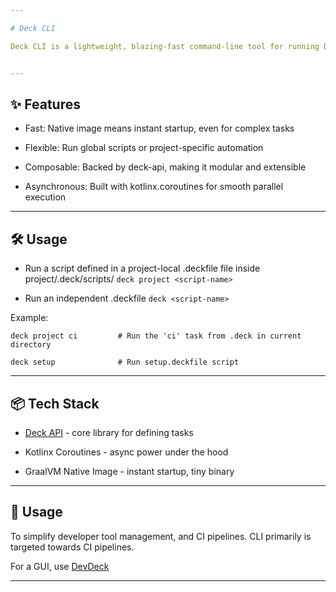 ```yaml
---

# Deck CLI

Deck CLI is a lightweight, blazing-fast command-line tool for running Deck automation scripts - whether globally or per project. Powered by GraalVM native image and built with Kotlin, it’s optimized for simplicity, speed, and cross-platform consistency.


---
```


## ✨ Features

* Fast: Native image means instant startup, even for complex tasks

* Flexible: Run global scripts or project-specific automation

* Composable: Backed by deck-api, making it modular and extensible

* Asynchronous: Built with kotlinx.coroutines for smooth parallel execution



---

## 🛠️ Usage

* Run a script defined in a project-local .deckfile file inside project/.deck/scripts/
`deck project <script-name>`

* Run an independent .deckfile
`deck <script-name>`

Example:

`deck project ci         # Run the 'ci' task from .deck in current directory`

`deck setup              # Run setup.deckfile script`


---

## 📦 Tech Stack

* [Deck API](https://central.sonatype.com/artifact/io.github.justincodinguk.devdeck/deck-api) - core library for defining tasks

* Kotlinx Coroutines - async power under the hood

* GraalVM Native Image - instant startup, tiny binary



---

## 💬 Usage

To simplify developer tool management, and CI pipelines. CLI primarily is targeted towards CI pipelines.

For a GUI, use [DevDeck](https://github.com/JustINCodingUK/DevDeck)

---